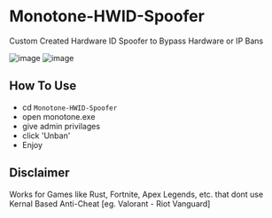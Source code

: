 # Monotone-HWID-Spoofer
Custom Created Hardware ID Spoofer to Bypass Hardware or IP Bans
<br>

![image](https://github.com/user-attachments/assets/b3f5f832-bdee-476d-ac8d-7487d5fb4c72)
![image](https://github.com/user-attachments/assets/405d9195-78f9-406a-9fc7-1bfe273a2975)



## How To Use

* cd `Monotone-HWID-Spoofer`
* open monotone.exe
* give admin privilages
* click 'Unban'
* Enjoy

## Disclaimer
Works for Games like Rust, Fortnite, Apex Legends, etc. that dont use Kernal Based Anti-Cheat [eg. Valorant - Riot Vanguard]

